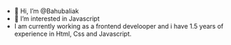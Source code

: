 - 👋 Hi, I’m @Bahubaliak
- 👀 I’m interested in Javascript
- I am currently working as a frontend develooper and i have 1.5 years of experience in Html, Css and Javascript.

<!---
Bahubaliak/Bahubaliak is a ✨ special ✨ repository because its `README.md` (this file) appears on your GitHub profile.
You can click the Preview link to take a look at your changes.
--->
